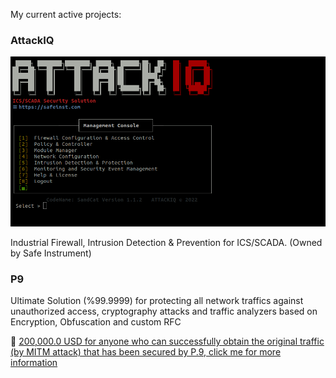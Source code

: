 My current active projects:


### AttackIQ
![alt text](iq.png)

Industrial Firewall, Intrusion Detection & Prevention for ICS/SCADA. (Owned by Safe Instrument)


### P9

Ultimate Solution (%99.9999) for protecting all network traffics against unauthorized access, cryptography attacks and traffic analyzers based on Encryption, Obfuscation and custom RFC

:gift: [200,000.0 USD for anyone who can successfully obtain the original traffic (by MITM attack) that has been secured by P.9, click me for more information](https://www.linkedin.com/feed/update/urn:li:activity:7097868815337672704/)

